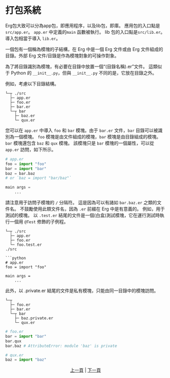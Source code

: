 # 打包系統

Erg包大致可以分為app包，即應用程序，以及lib包，即庫。
應用包的入口點是`src/app.er`。 `app.er` 中定義的`main` 函數被執行。
lib 包的入口點是`src/lib.er`。導入包相當于導入 `lib.er`。

一個包有一個稱為模塊的子結構，在 Erg 中是一個 Erg 文件或由 Erg 文件組成的目錄。外部 Erg 文件/目錄是作為模塊對象的可操作對象。

為了將目錄識別為模塊，有必要在目錄中放置一個“(目錄名稱).er”文件。
這類似于 Python 的 `__init__.py`，但與 `__init__.py` 不同的是，它放在目錄之外。

例如，考慮以下目錄結構。

```console
└─┬ ./src
  ├─ app.er
  ├─ foo.er
  ├─ bar.er
  └─┬ bar
    ├─ baz.er
    └─ qux.er
```

您可以在 `app.er` 中導入 `foo` 和 `bar` 模塊。由于 `bar.er` 文件，`bar` 目錄可以被識別為一個模塊。
`foo` 模塊是由文件組成的模塊，`bar` 模塊是由目錄組成的模塊。 `bar` 模塊還包含 `baz` 和 `qux` 模塊。
該模塊只是 `bar` 模塊的一個屬性，可以從 `app.er` 訪問，如下所示。

```python
# app.er
foo = import "foo"
bar = import "bar"
baz = bar.baz
# or `baz = import "bar/baz"`

main args =
    ...
```

請注意用于訪問子模塊的 `/` 分隔符。 這是因為可以有諸如 `bar.baz.er` 之類的文件名。
不鼓勵使用此類文件名，因為 `.er` 前綴在 Erg 中是有意義的。
例如，用于測試的模塊。 以 `.test.er` 結尾的文件是一個(白盒)測試模塊，它在運行測試時執行一個用 `@Test` 修飾的子例程。

```console
└─┬ ./src
  ├─ app.er
  ├─ foo.er
  └─ foo.test.er
./src

```python
# app.er
foo = import "foo"

main args =
    ...
```

此外，以 .private.er 結尾的文件是私有模塊，只能由同一目錄中的模塊訪問。

```console
└─┬
  ├─ foo.er
  ├─ bar.er
  └─┬ bar
    ├─ baz.private.er
    └─ qux.er
```

```python
# foo.er
bar = import "bar"
bar.qux
bar.baz # AttributeError: module 'baz' is private
```

```python
# qux.er
baz = import "baz"
```

<p align='center'>
    <a href='./32_integration_with_Python.md'>上一頁</a> | <a href='./34_generator.md'>下一頁</a>
</p>

